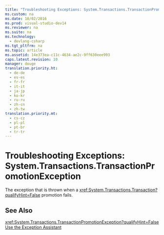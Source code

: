 ```yaml
---
title: "Troubleshooting Exceptions: System.Transactions.TransactionPromotionException"
ms.custom: na
ms.date: 10/02/2016
ms.prod: visual-studio-dev14
ms.reviewer: na
ms.suite: na
ms.technology: 
  - devlang-csharp
ms.tgt_pltfrm: na
ms.topic: article
ms.assetid: 14e373ea-c11c-4634-ae2c-9ff630eee993
caps.latest.revision: 10
manager: douge
translation.priority.ht: 
  - de-de
  - es-es
  - fr-fr
  - it-it
  - ja-jp
  - ko-kr
  - ru-ru
  - zh-cn
  - zh-tw
translation.priority.mt: 
  - cs-cz
  - pl-pl
  - pt-br
  - tr-tr
---
```

# Troubleshooting Exceptions: System.Transactions.TransactionPromotionException
The exception that is thrown when a <xref:System.Transactions.Transaction?qualifyHint=False> promotion fails.  
  
## See Also  
 <xref:System.Transactions.TransactionPromotionException?qualifyHint=False>   
 [Use the Exception Assistant](../Topic/How%20to:%20Use%20the%20Exception%20Assistant.md)